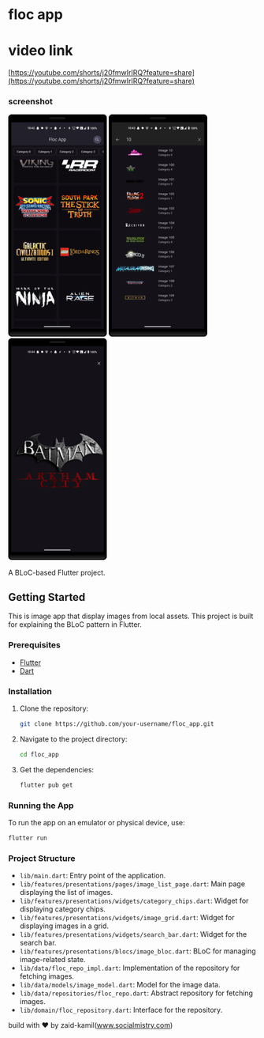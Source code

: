 
# floc app

# video link

[https://youtube.com/shorts/j20fmwIrIRQ?feature=share](https://youtube.com/shorts/j20fmwIrIRQ?feature=share)

### screenshot 
<img src="screenshots/list.png" width="200"/> <img src="screenshots/search.png" width="200"/> <img src="screenshots/view.png" width="200"/>

A BLoC-based Flutter project.

## Getting Started

This is image app that display images from local assets. This project is built for explaining the BLoC pattern in Flutter.

### Prerequisites

- [Flutter](https://flutter.dev/docs/get-started/install)
- [Dart](https://dart.dev/get-dart)

### Installation

1. Clone the repository:
   ```sh
   git clone https://github.com/your-username/floc_app.git
   ```
2. Navigate to the project directory:
   ```sh
   cd floc_app
   ```
3. Get the dependencies:
   ```sh
   flutter pub get
   ```

### Running the App

To run the app on an emulator or physical device, use:
```sh
flutter run
```

### Project Structure

- `lib/main.dart`: Entry point of the application.
- `lib/features/presentations/pages/image_list_page.dart`: Main page displaying the list of images.
- `lib/features/presentations/widgets/category_chips.dart`: Widget for displaying category chips.
- `lib/features/presentations/widgets/image_grid.dart`: Widget for displaying images in a grid.
- `lib/features/presentations/widgets/search_bar.dart`: Widget for the search bar.
- `lib/features/presentations/blocs/image_bloc.dart`: BLoC for managing image-related state.
- `lib/data/floc_repo_impl.dart`: Implementation of the repository for fetching images.
- `lib/data/models/image_model.dart`: Model for the image data.
- `lib/data/repositories/floc_repo.dart`: Abstract repository for fetching images.
- `lib/domain/floc_repository.dart`: Interface for the repository.

build with ❤️ by zaid-kamil(www.socialmistry.com)
